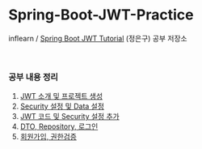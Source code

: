 # Spring-Boot-JWT-Practice
inflearn / [Spring Boot JWT Tutorial](https://www.inflearn.com/course/%EC%8A%A4%ED%94%84%EB%A7%81%EB%B6%80%ED%8A%B8-jwt#) (정은구) 공부 저장소

<br>

### 공부 내용 정리
1. [JWT 소개 및 프로젝트 생성](https://github.com/J-Heee/Spring-Boot-JWT-Practice/blob/master/study/1.%20JWT%20%EC%86%8C%EA%B0%9C%20%EB%B0%8F%20%ED%94%84%EB%A1%9C%EC%A0%9D%ED%8A%B8%20%EC%83%9D%EC%84%B1.md)
2. [Security 설정 및 Data 설정](https://github.com/J-Heee/Spring-Boot-JWT-Practice/blob/master/study/2.%20Security%20%EC%84%A4%EC%A0%95%20%EB%B0%8F%20Data%20%EC%84%A4%EC%A0%95.md)
3. [JWT 코드 및 Security 설정 추가](https://github.com/J-Heee/Spring-Boot-JWT-Practice/blob/master/study/3.%20JWT%20%EC%BD%94%EB%93%9C%20%EB%B0%8F%20Security%20%EC%84%A4%EC%A0%95%20%EC%B6%94%EA%B0%80.md)
4. [DTO, Repository, 로그인](https://github.com/J-Heee/Spring-Boot-JWT-Practice/blob/master/study/4.%20DTO%2C%20Repository%2C%20%EB%A1%9C%EA%B7%B8%EC%9D%B8.md)
5. [회원가입, 권한검증](https://github.com/J-Heee/Spring-Boot-JWT-Practice/blob/master/study/5.%20%ED%9A%8C%EC%9B%90%EA%B0%80%EC%9E%85%2C%20%EA%B6%8C%ED%95%9C%EA%B2%80%EC%A6%9D.md)
